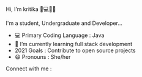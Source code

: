   Hi, I’m kritika 👩💻👋🏻 
  
  I'm a student, Undergraduate and Developer...
  
- 💻 Primary Coding Language : Java
- 🌱 I’m currently learning full stack development
- 2021 Goals : Contribute to open source projects
- 😄 Pronouns : She/her

Connect with me :
  


<!---
kritikakaura1518/kritikakaura1518 is a ✨ special ✨ repository because its `README.md` (this file) appears on your GitHub profile.
You can click the Preview link to take a look at your changes.
--->
